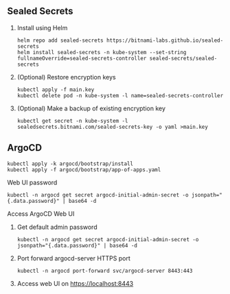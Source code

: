 
## Sealed Secrets

1. Install using Helm
    ```
    helm repo add sealed-secrets https://bitnami-labs.github.io/sealed-secrets
    helm install sealed-secrets -n kube-system --set-string fullnameOverride=sealed-secrets-controller sealed-secrets/sealed-secrets
    ```
1. (Optional) Restore encryption keys
    ```
    kubectl apply -f main.key
    kubectl delete pod -n kube-system -l name=sealed-secrets-controller
    ```
1. (Optional) Make a backup of existing encryption key
    ```
    kubectl get secret -n kube-system -l sealedsecrets.bitnami.com/sealed-secrets-key -o yaml >main.key
    ```

## ArgoCD

```
kubectl apply -k argocd/bootstrap/install
kubectl apply -f argocd/bootstrap/app-of-apps.yaml
```

Web UI password
```
kubectl -n argocd get secret argocd-initial-admin-secret -o jsonpath="{.data.password}" | base64 -d
```

Access ArgoCD Web UI
1. Get default admin password
    ```
    kubectl -n argocd get secret argocd-initial-admin-secret -o jsonpath="{.data.password}" | base64 -d
    ```
1. Port forward argocd-server HTTPS port
    ```
    kubectl -n argocd port-forward svc/argocd-server 8443:443
    ```
1. Access web UI on [https://localhost:8443](https://localhost:8443)
